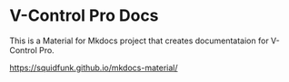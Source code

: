 # V-Control Pro Docs

This is a Material for Mkdocs project that creates documentataion for V-Control Pro.

https://squidfunk.github.io/mkdocs-material/
